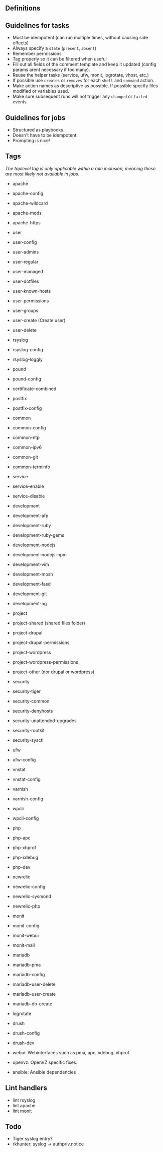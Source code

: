 Definitions
-----------

Guidelines for tasks
--------------------
- Must be idempotent (can run multiple times, without causing side effects)
- Always specify a `state` (`present`, `absent`)
- Remember permissions
- Tag properly so it can be filtered when useful
- Fill out all fields of the comment template and keep it updated (config
  params arent necessary if too many).
- Reuse the helper tasks (service, ufw, monit, logrotate, vhost, etc.)
- If possible use `creates` or `removes` for each `shell` and `command` action.
- Make action names as descriptive as possible. If possible specify
  files modified or variables used.
- Make sure subsequent runs will not trigger any `changed` or `failed` events.

Guidelines for jobs
-------------------
- Structured as playbooks.
- Doesn't have to be idempotent.
- Prompting is nice!

Tags
----

_The toplevel tag is only applicable within a role inclusion, meaning these are
most likely not available in jobs._

- apache
- apache-config
- apache-wildcard
- apache-mods
- apache-https

- user
- user-config
- user-admins
- user-regular
- user-managed
- user-dotfiles
- user-known-hosts
- user-permissions
- user-groups
- user-create (Create user)
- user-delete

- rsyslog
- rsyslog-config
- rsyslog-loggly

- pound
- pound-config
- certificate-combined

- postfix
- postfix-config

- common
- common-config
- common-ntp
- common-ipv6
- common-git
- common-terminfo
- service
- service-enable
- service-disable

- development
- development-afp
- development-ruby
- development-ruby-gems
- development-nodejs
- development-nodejs-npm
- development-vim
- development-mosh
- development-fasd
- development-git
- development-ag

- project
- project-shared (shared files folder)
- project-drupal
- project-drupal-permissions
- project-wordpress
- project-wordpress-permissions
- project-other (nor drupal or wordpress)

- security
- security-tiger
- security-common
- security-denyhosts
- security-unattended-upgrades
- security-rootkit
- security-sysctl

- ufw
- ufw-config

- vnstat
- vnstat-config

- varnish
- varnish-config

- wpcli
- wpcli-config

- php
- php-apc
- php-xhprof
- php-xdebug
- php-dev

- newrelic
- newrelic-config
- newrelic-sysmond
- newrelic-php

- monit
- monit-config
- monit-webui
- monit-mail

- mariadb
- mariadb-pma
- mariadb-config
- mariadb-user-delete
- mariadb-user-create
- mariadb-db-create

- logrotate

- drush
- drush-config
- drush-dev

- webui: Webinterfaces such as pma, apc, xdebug, xhprof.
- openvz: OpenVZ specific fixes.
- ansible: Ansible dependencies

Lint handlers
-------------
- lint rsyslog
- lint apache
- lint monit

Todo
----
- Tiger syslog entry?
- rkhunter: syslog -> authpriv.notice
